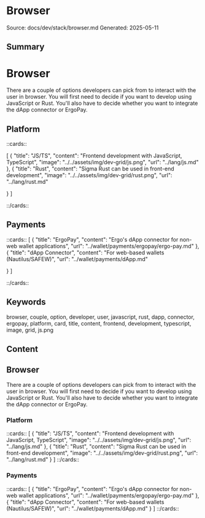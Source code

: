 # Browser
Source: docs/dev/stack/browser.md
Generated: 2025-05-11

## Summary
# Browser

There are a couple of options developers can pick from to interact with the user in browser. You will first need to decide if you want to develop using JavaScript or Rust. You'll also have to decide whether you want to integrate the dApp connector or ErgoPay.

## Platform


::cards::

[
  {
    "title": "JS/TS",
    "content": "Frontend development with JavaScript, TypeScript",
    "image": "../../assets/img/dev-grid/js.png",
    "url": "../lang/js.md"
  },
  {
    "title": "Rust",
    "content": "Sigma Rust can be used in front-end development",
    "image": "../../assets/img/dev-grid/rust.png",
    "url": "../lang/rust.md"

  }
]

::/cards::







## Payments


::cards:: [
  {
    "title": "ErgoPay",
    "content": "Ergo's dApp connector for non-web wallet applications",
    "url": "../wallet/payments/ergopay/ergo-pay.md"
  },
  {
    "title": "dApp Connector",
    "content": "For web-based wallets (Nautilus/SAFEW)",
    "url": "../wallet/payments/dApp.md"

  }
]

::/cards::

## Keywords
browser, couple, option, developer, user, javascript, rust, dapp, connector, ergopay, platform, card, title, content, frontend, development, typescript, image, grid, js.png

## Content
## Browser
There are a couple of options developers can pick from to interact with the user in browser. You will first need to decide if you want to develop using JavaScript or Rust. You'll also have to decide whether you want to integrate the dApp connector or ErgoPay.

### Platform
::cards::
[
  {
    "title": "JS/TS",
    "content": "Frontend development with JavaScript, TypeScript",
    "image": "../../assets/img/dev-grid/js.png",
    "url": "../lang/js.md"
  },
  {
    "title": "Rust",
    "content": "Sigma Rust can be used in front-end development",
    "image": "../../assets/img/dev-grid/rust.png",
    "url": "../lang/rust.md"
}
]
::/cards::

### Payments
::cards::
[
  {
    "title": "ErgoPay",
    "content": "Ergo's dApp connector for non-web wallet applications",
    "url": "../wallet/payments/ergopay/ergo-pay.md"
  },
  {
    "title": "dApp Connector",
    "content": "For web-based wallets (Nautilus/SAFEW)",
    "url": "../wallet/payments/dApp.md"
}
]
::/cards::
